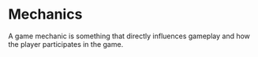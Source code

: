 # Mechanics
A game mechanic is something that directly influences gameplay and how the player participates in the game.
